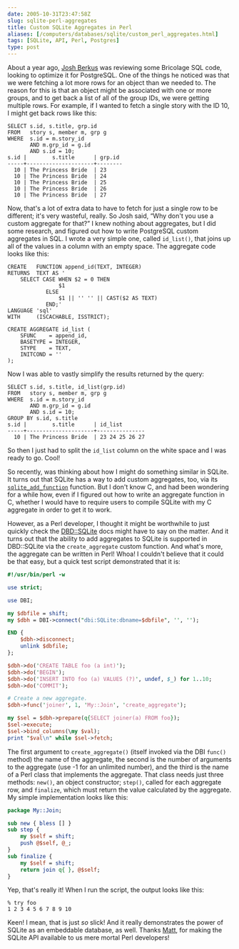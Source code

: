 ```yaml
--- 
date: 2005-10-31T23:47:58Z
slug: sqlite-perl-aggregates
title: Custom SQLite Aggregates in Perl
aliases: [/computers/databases/sqlite/custom_perl_aggregates.html]
tags: [SQLite, API, Perl, Postgres]
type: post
---
```


About a year ago, [Josh Berkus] was reviewing some Bricolage SQL code, looking
to optimize it for PostgreSQL. One of the things he noticed was that we were
fetching a lot more rows for an object than we needed to. The reason for this is
that an object might be associated with one or more groups, and to get back a
list of all of the group IDs, we were getting multiple rows. For example, if I
wanted to fetch a single story with the ID 10, I might get back rows like this:

``` postgres
SELECT s.id, s.title, grp.id
FROM   story s, member m, grp g
WHERE  s.id = m.story_id
       AND m.grp_id = g.id
       AND s.id = 10;
s.id |        s.title      | grp.id
-----+---------------------+--------
  10 | The Princess Bride  | 23
  10 | The Princess Bride  | 24
  10 | The Princess Bride  | 25
  10 | The Princess Bride  | 26
  10 | The Princess Bride  | 27
```

Now, that's a lot of extra data to have to fetch for just a single row to be
different; it's very wasteful, really. So Josh said, “Why don't you use a custom
aggregate for that?” I knew nothing about aggregates, but I did some research,
and figured out how to write PostgreSQL custom aggregates in SQL. I wrote a very
simple one, called `id_list()`, that joins up all of the values in a column with
an empty space. The aggregate code looks like this:

``` postgres
CREATE   FUNCTION append_id(TEXT, INTEGER)
RETURNS  TEXT AS '
    SELECT CASE WHEN $2 = 0 THEN
                $1
            ELSE
                $1 || '' '' || CAST($2 AS TEXT)
            END;'
LANGUAGE 'sql'
WITH     (ISCACHABLE, ISSTRICT);

CREATE AGGREGATE id_list (
    SFUNC    = append_id,
    BASETYPE = INTEGER,
    STYPE    = TEXT,
    INITCOND = ''
);
```

Now I was able to vastly simplify the results returned by the query:

``` postgres
SELECT s.id, s.title, id_list(grp.id)
FROM   story s, member m, grp g
WHERE  s.id = m.story_id
       AND m.grp_id = g.id
       AND s.id = 10;
GROUP BY s.id, s.title
s.id |        s.title      | id_list
-----+---------------------+---------------
  10 | The Princess Bride  | 23 24 25 26 27
```

So then I just had to split the `id_list` column on the white space and I was
ready to go. Cool!

So recently, was thinking about how I might do something similar in SQLite. It
turns out that SQLite has a way to add custom aggregates, too, via its
[`sqlite_add_function`] function. But I don't know C, and had been wondering for
a while how, even if I figured out how to write an aggregate function in C,
whether I would have to require users to compile SQLite with my C aggregate in
order to get it to work.

However, as a Perl developer, I thought it might be worthwhile to just quickly
check the [DBD::SQLite] docs might have to say on the matter. And it turns out
that the ability to add aggregates to SQLite is supported in DBD::SQLite via the
`create_aggregate` custom function. And what's more, the aggregate can be
written in Perl! Whoa! I couldn't believe that it could be that easy, but a
quick test script demonstrated that it is:

``` perl
#!/usr/bin/perl -w

use strict;

use DBI;

my $dbfile = shift;
my $dbh = DBI->connect("dbi:SQLite:dbname=$dbfile", '', '');

END {
    $dbh->disconnect;
    unlink $dbfile;
};

$dbh->do('CREATE TABLE foo (a int)');
$dbh->do('BEGIN');
$dbh->do('INSERT INTO foo (a) VALUES (?)', undef, $_) for 1..10;
$dbh->do('COMMIT');

# Create a new aggregate.
$dbh->func('joiner', 1, 'My::Join', 'create_aggregate');

my $sel = $dbh->prepare(q{SELECT joiner(a) FROM foo});
$sel->execute;
$sel->bind_columns(\my $val);
print "$val\n" while $sel->fetch;
```

The first argument to `create_aggregate()` (itself invoked via the DBI `func()`
method) the name of the aggregate, the second is the number of arguments to the
aggregate (use -1 for an unlimited number), and the third is the name of a Perl
class that implements the aggregate. That class needs just three methods:
`new()`, an object constructor; `step()`, called for each aggregate row, and
`finalize`, which must return the value calculated by the aggregate. My simple
implementation looks like this:

``` perl
package My::Join;

sub new { bless [] }
sub step {
    my $self = shift;
    push @$self, @_;
}
sub finalize {
    my $self = shift;
    return join q{ }, @$self;
}
```

Yep, that's really it! When I run the script, the output looks like this:

    % try foo
    1 2 3 4 5 6 7 8 9 10

Keen! I mean, that is just *so* slick! And it really demonstrates the power of
SQLite as an embeddable database, as well. Thanks [Matt], for making the SQLite
API available to us mere mortal Perl developers!

  [Josh Berkus]: https://www.databasesoup.com "Josh Berkus's Database Soup"
  [`sqlite_add_function`]: https://www.sqlite.org/capi3ref.html#sqlite3_create_function
    "C/C++ Interface For SQLite Version 3: sqlite_add_function"
  [DBD::SQLite]: https://metacpan.org/dist/DBD-SQLite/ "DBD::SQLite on CPAN"
  [Matt]: http://www.sergeant.org/view/Matt "Matt Sergeant"
